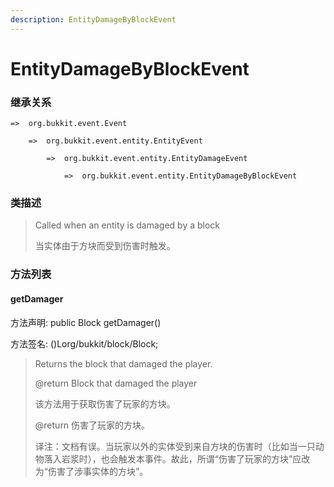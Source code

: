 ```yaml
---
description: EntityDamageByBlockEvent
---
```


# EntityDamageByBlockEvent

### 继承关系

    =>  org.bukkit.event.Event

        =>  org.bukkit.event.entity.EntityEvent

            =>  org.bukkit.event.entity.EntityDamageEvent

                =>  org.bukkit.event.entity.EntityDamageByBlockEvent

### 类描述

> Called when an entity is damaged by a block
>
> 
>
> 当实体由于方块而受到伤害时触发。

### 方法列表

#### getDamager

方法声明: public Block getDamager()

方法签名: ()Lorg/bukkit/block/Block;

> Returns the block that damaged the player.
>
> @return Block that damaged the player
>
> 
>
> 该方法用于获取伤害了玩家的方块。
>
> @return 伤害了玩家的方块。
>
>
> 
> 译注：文档有误。当玩家以外的实体受到来自方块的伤害时（比如当一只动物落入岩浆时），也会触发本事件。故此，所谓“伤害了玩家的方块”应改为“伤害了涉事实体的方块”。